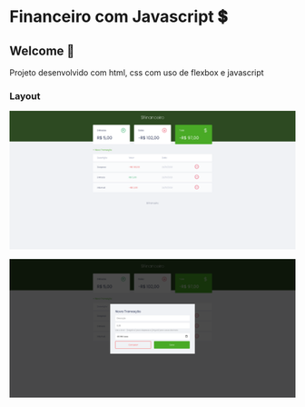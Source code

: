 # Financeiro com Javascript 💲

## Welcome 👋

Projeto desenvolvido com html, css com uso de flexbox e javascript

### Layout

![Layout 1](./assets/layout1.png)

![Layout 2](./assets/layout2.png)
